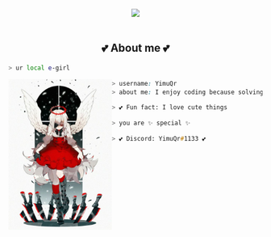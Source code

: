 <body>
<br>
<div align="center">
<img src="[IMG]/banner.gif" width="600px">
</div>
<br>


<h2 align="center"> 💕 About me 💕 </h2>

```zsh
> ur local e-girl 
```

<img align="left" src="[IMG]/main.jpg" width="205px"/> 

```css
> username: YimuQr
> about me: I enjoy coding because solving problems is satisfying.
```

```zsh
> 💕 Fun fact: I love cute things
```

```zsh
> you are ✨ special ✨
```

```zsh
> 💕 Discord: YimuQr#1133 💕
```
